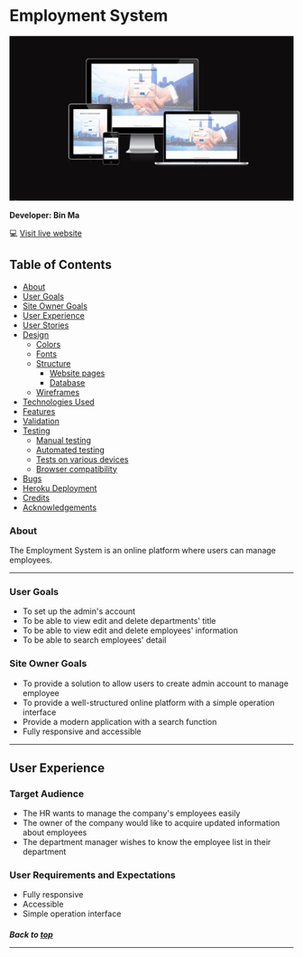 # Employment System

![Am I Responsive](static/images/am-i-responsive.png)

**Developer: Bin Ma**

💻 [Visit live website](https://employment-system.herokuapp.com/)


## Table of Contents
  - [About](#about)
  - [User Goals](#user-goals)
  - [Site Owner Goals](#site-owner-goals)
  - [User Experience](#user-experience)
  - [User Stories](#user-stories)
  - [Design](#design)
    - [Colors](#colors)
    - [Fonts](#fonts)
    - [Structure](#structure)
      - [Website pages](#website-pages)
      - [Database](#database)
    - [Wireframes](#wireframes)
  - [Technologies Used](#technologies-used)
  - [Features](#features)
  - [Validation](#validation)
  - [Testing](#testing)
    - [Manual testing](#manual-testing)
    - [Automated testing](#automated-testing)
    - [Tests on various devices](#tests-on-various-devices)
    - [Browser compatibility](#browser-compatibility)
  - [Bugs](#bugs)
  - [Heroku Deployment](#heroku-deployment)
  - [Credits](#credits)
  - [Acknowledgements](#acknowledgements)

### About

The Employment System is an online platform where users can manage employees.
<hr>

### User Goals

- To set up the admin's account
- To be able to view edit and delete departments' title 
- To be able to view edit and delete employees' information
- To be able to search employees' detail 

### Site Owner Goals

- To provide a solution to allow users to create admin account to manage employee
- To provide a well-structured online platform with a simple operation interface
- Provide a modern application with a search function
- Fully responsive and accessible
<hr>


## User Experience

### Target Audience
- The HR wants to manage the company's employees easily
- The owner of the company would like to acquire updated information about employees
- The department manager wishes to know the employee list in their department

### User Requirements and Expectations

- Fully responsive
- Accessible
- Simple operation interface

##### Back to [top](#table-of-contents)<hr>


